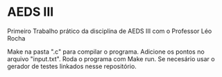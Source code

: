 # AEDS III
 Primeiro Trabalho prático da disciplina de AEDS III com o Professor Léo Rocha
 
 Make na pasta ".c" para compilar o programa.
 Adicione os pontos no arquivo "input.txt".
 Roda o programa com Make run.
 Se necesário usar o gerador de testes linkados nesse repositório.
